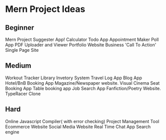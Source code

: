 # Mern Project Ideas

## Beginner
Mern Project Suggester App!
Calculator
Todo App
Appointment Maker
Poll App
PDF Uploader and Viewer
Portfolio Website
Business 'Call To Action' Single Page Site


## Medium
Workout Tracker
Library Invetory System
Travel Log App
Blog App
Hotel/BnB Booking App
Magazine/Newspaper website.
Visual Cinema Seat Booking App
Table booking app
Job Search App
Fanfiction/Poetry Website.
TypeRacer Clone


## Hard
Online Javascript Compiler( with error checking)
Project Management Tool
Ecommerce Website
Social Media Website
Real Time Chat App
Search engine

